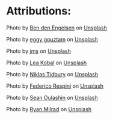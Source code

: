 # Attributions:

Photo by <a href="https://unsplash.com/@benjeeeman?utm_content=creditCopyText&utm_medium=referral&utm_source=unsplash">Ben den Engelsen</a> on <a href="https://unsplash.com/photos/man-in-black-jacket-and-brown-cap-YUu9UAcOKZ4?utm_content=creditCopyText&utm_medium=referral&utm_source=unsplash">Unsplash</a>
  
Photo by <a href="https://unsplash.com/@ziegi?utm_content=creditCopyText&utm_medium=referral&utm_source=unsplash">eggy gouztam</a> on <a href="https://unsplash.com/photos/green-trees-on-brown-sand-near-mountain-under-white-clouds-during-daytime-YOlVYfNjkbs?utm_content=creditCopyText&utm_medium=referral&utm_source=unsplash">Unsplash</a>
  
Photo by <a href="https://unsplash.com/@jmsdono?utm_content=creditCopyText&utm_medium=referral&utm_source=unsplash">jms</a> on <a href="https://unsplash.com/photos/photo-of-mountains-and-trees-kFHz9Xh3PPU?utm_content=creditCopyText&utm_medium=referral&utm_source=unsplash">Unsplash</a>

Photo by <a href="https://unsplash.com/@leyko?utm_content=creditCopyText&utm_medium=referral&utm_source=unsplash">Lea Kobal</a> on <a href="https://unsplash.com/photos/green-mountains-beside-body-of-water-under-blue-sky-during-daytime-2wyEIZGlBdA?utm_content=creditCopyText&utm_medium=referral&utm_source=unsplash">Unsplash</a>

Photo by <a href="https://unsplash.com/@ntidbury?utm_content=creditCopyText&utm_medium=referral&utm_source=unsplash">Niklas Tidbury</a> on <a href="https://unsplash.com/photos/pine-trees-in-front-of-mountain-ranges-r2vxqvKXng8?utm_content=creditCopyText&utm_medium=referral&utm_source=unsplash">Unsplash</a>

Photo by <a href="https://unsplash.com/@federicorespini?utm_content=creditCopyText&utm_medium=referral&utm_source=unsplash">Federico Respini</a> on <a href="https://unsplash.com/photos/brown-field-near-tree-during-daytime-sYffw0LNr7s?utm_content=creditCopyText&utm_medium=referral&utm_source=unsplash">Unsplash</a>

Photo by <a href="https://unsplash.com/@oulashin?utm_content=creditCopyText&utm_medium=referral&utm_source=unsplash">Sean Oulashin</a> on <a href="https://unsplash.com/photos/seashore-during-golden-hour-KMn4VEeEPR8?utm_content=creditCopyText&utm_medium=referral&utm_source=unsplash">Unsplash</a>

Photo by <a href="https://unsplash.com/@rmilrad?utm_content=creditCopyText&utm_medium=referral&utm_source=unsplash">Ryan Milrad</a> on <a href="https://unsplash.com/photos/white-flowers-near-green-mountains-under-blue-sky-during-daytime-BLgHWAOQRD4?utm_content=creditCopyText&utm_medium=referral&utm_source=unsplash">Unsplash</a>
  